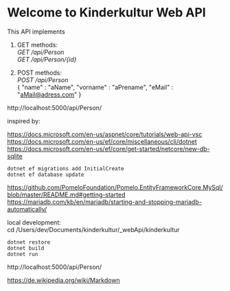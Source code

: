 # Welcome to Kinderkultur Web API

This API implements 

1. GET methods:  
_GET /api/Person_  
_GET /api/Person/{id}_  

2. POST methods:  
_POST /api/Person_  
    {
        "name"			: "aName",
        "vorname"		: "aPrename",
        "eMail"			: "aMail@adress.com"
    }


http://localhost:5000/api/Person/

inspired by:

https://docs.microsoft.com/en-us/aspnet/core/tutorials/web-api-vsc  
https://docs.microsoft.com/en-us/ef/core/miscellaneous/cli/dotnet  
https://docs.microsoft.com/en-us/ef/core/get-started/netcore/new-db-sqlite

    dotnet ef migrations add InitialCreate  
    dotnet ef database update  


https://github.com/PomeloFoundation/Pomelo.EntityFrameworkCore.MySql/blob/master/README.md#getting-started  
https://mariadb.com/kb/en/mariadb/starting-and-stopping-mariadb-automatically/  

local development:  
cd /Users/dev/Documents/kinderkultur/_webApi/kinderkultur

    dotnet restore  
    dotnet build  
    dotnet run  

http://localhost:5000/api/Person/  

https://de.wikipedia.org/wiki/Markdown  